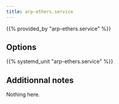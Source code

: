 ```yaml
---
title: arp-ethers.service
---
```


{{% provided_by "arp-ethers.service" %}}

## Options

{{% systemd_unit "arp-ethers.service" %}}

## Additionnal notes

Nothing here.